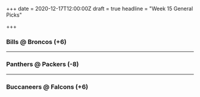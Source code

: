 +++
date = 2020-12-17T12:00:00Z
draft = true
headline = "Week 15 General Picks"

+++
### Bills @ Broncos (+6)

***

### Panthers @ Packers (-8)

***

### Buccaneers @ Falcons (+6)